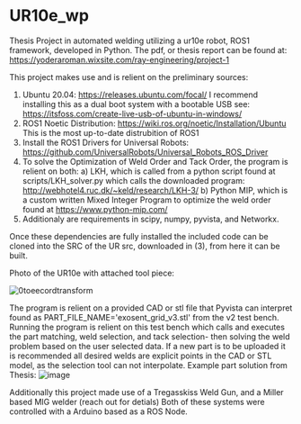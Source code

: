 # UR10e_wp
Thesis Project in automated welding utilizing a ur10e robot, ROS1 framework, developed in Python.
The pdf, or thesis report can be found at: https://yoderaroman.wixsite.com/ray-engineering/project-1

This project makes use and is relient on the preliminary sources:
1) Ubuntu 20.04:
   https://releases.ubuntu.com/focal/
   I recommend installing this as a dual boot system with a bootable USB
   see: https://itsfoss.com/create-live-usb-of-ubuntu-in-windows/
2) ROS1 Noetic Distribution:
   https://wiki.ros.org/noetic/Installation/Ubuntu
   This is the most up-to-date distrubition of ROS1
3) Install the ROS1 Drivers for Universal Robots:
   https://github.com/UniversalRobots/Universal_Robots_ROS_Driver
4) To solve the Optimization of Weld Order and Tack Order, the program is relient on both:
   a) LKH, which is called from a python script found at scripts/LKH_solver.py which calls the downloaded program: http://webhotel4.ruc.dk/~keld/research/LKH-3/
   b) Python MIP, which is a custom written Mixed Integer Program to optimize the weld order found at https://www.python-mip.com/
5) Additionaly are requirements in scipy, numpy, pyvista, and Networkx.

Once these dependencies are fully installed the included code can be cloned into the SRC of the UR src, downloaded in (3), from here it can be built.

Photo of the UR10e with attached tool piece:

![0toeecordtransform](https://github.com/rayproengineering/UR10e_wp/assets/155496909/7658bfc8-33b2-4779-a54b-7aaaf0b7cb94)

The program is relient on a provided CAD or stl file that Pyvista can interpret found as 
PART_FILE_NAME='exosent_grid_v3.stl' from the v2 test bench.
Running the program is relient on this test bench which calls and executes the part matching, weld selection, and tack selection- then solving the weld problem based on the user selected data.
If a new part is to be uploaded it is recommended all desired welds are explicit points in the CAD or STL model, as the selection tool can not interpolate.
Example part solution from Thesis:
![image](https://github.com/rayproengineering/UR10e_wp/assets/155496909/b34e969b-1d6a-41dc-86b9-1fce3d99b4d6)

Additionally this project made use of a Tregasskiss Weld Gun, and a Miller based MIG welder (reach out for detials)
Both of these systems were controlled with a Arduino based as a ROS Node.

